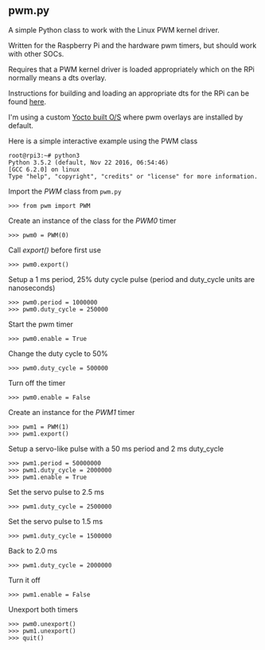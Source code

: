 ## pwm.py

A simple Python class to work with the Linux PWM kernel driver.

Written for the Raspberry Pi and the hardware pwm timers, but should work with other SOCs.

Requires that a PWM kernel driver is loaded appropriately which on the RPi normally means a dts overlay.

Instructions for building and loading an appropriate dts for the RPi can be found [here][rpi-hardware-pwm].

I'm using a custom [Yocto built O/S][rpi-yocto] where pwm overlays are installed by default.

Here is a simple interactive example using the PWM class

    root@rpi3:~# python3
    Python 3.5.2 (default, Nov 22 2016, 06:54:46)
    [GCC 6.2.0] on linux
    Type "help", "copyright", "credits" or "license" for more information.

Import the *PWM* class from `pwm.py`

    >>> from pwm import PWM

Create an instance of the class for the *PWM0* timer

    >>> pwm0 = PWM(0)

Call *export()* before first use

    >>> pwm0.export()

Setup a 1 ms period, 25% duty cycle pulse (period and duty\_cycle units are nanoseconds)

    >>> pwm0.period = 1000000
    >>> pwm0.duty_cycle = 250000

Start the pwm timer

    >>> pwm0.enable = True

Change the duty cycle to 50%

    >>> pwm0.duty_cycle = 500000

Turn off the timer

    >>> pwm0.enable = False

Create an instance for the *PWM1* timer

    >>> pwm1 = PWM(1)
    >>> pwm1.export()

Setup a servo-like pulse with a 50 ms period and 2 ms duty\_cycle

    >>> pwm1.period = 50000000
    >>> pwm1.duty_cycle = 2000000
    >>> pwm1.enable = True

Set the servo pulse to 2.5 ms

    >>> pwm1.duty_cycle = 2500000

Set the servo pulse to 1.5 ms

    >>> pwm1.duty_cycle = 1500000

Back to 2.0 ms

    >>> pwm1.duty_cycle = 2000000

Turn it off

    >>> pwm1.enable = False

Unexport both timers

    >>> pwm0.unexport()
    >>> pwm1.unexport()
    >>> quit()
 

[rpi-hardware-pwm]: http://www.jumpnowtek.com/rpi/Using-the-Raspberry-Pi-Hardware-PWM-timers.html
[rpi-yocto]: http://www.jumpnowtek.com/rpi/Raspberry-Pi-Systems-with-Yocto.html
